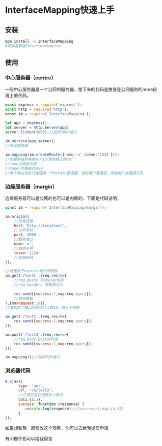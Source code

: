 # InterfaceMapping快速上手

## 安装

```bash
npm install -S InterfaceMapping
#安装最新版InterfaceMapping
```

## 使用

### 中心服务器（centre）

  一般中心服务器是一个公网的服务器，接下来的代码是放置在公网服务的node应用上的代码。

```js
const express = require('express');
const http = require('http');
const im = require('InterfaceMapping');

let app = express();
let server = http.Server(app);
server.listen(3000);//监听3000端口

im.service(app,server);
//启动服务器
    
im.mapping(im.createRoute({name:'a',token:'1234'}));
//创建路由并映射margin服务器上的api
//name为路由名称
//token为路由的密码
//每个路由目前只能连接一个margin服务器，当前用户连接后，其他用户会连接失败
```

### 边缘服务器（margin）

  边缘服务器可以是公网的也可以是内网的，下面是代码说明。

```js
const im = require('InterfaceMapping/margin');

im.origin({
    //远程连接
    host:'http://localhost',
    //主机地址
    port:'3000',
    //服务端口
    name:'a',
    //路由名称
    token:'1234'
    //连接密码
});

//这里就于express语法很相似
im.get('/test1',(req,res)=>{
    //req.query 获取ajax传值
    //req.headers 获取报文头
    
    res.send({success:1,mag:req.query});
    //响应数据
},{maxRequest:10});
//限制这个接口同时访问人数10，默认不限制

im.get('/test2',(req,res)=>{
    res.send({success:1,mag:req.query}); 
});

im.post('/test3',(req,res)=>{
    //req.body post的传值
    res.send({success:1,mag:req.query}); 
});

im.mapping();//映射同步接口
```

### 浏览器代码

```js
$.ajax({
      type: "get",
      url: "/a/test2",
      //注意这里必须要加上路由
      data:{a:3},
      success: function (response) {
      	 console.log(response);//{success:1,mag:{a:3}}
	  }
});
```



如果想和我一起修改这个项目，你可以去给我提交申请

有问题你也可以给我留言